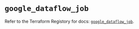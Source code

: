 # `google_dataflow_job`

Refer to the Terraform Registory for docs: [`google_dataflow_job`](https://registry.terraform.io/providers/hashicorp/google/4.81.0/docs/resources/dataflow_job).
